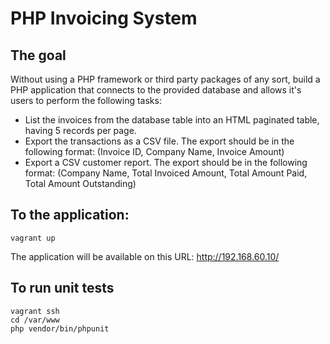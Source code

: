# PHP Invoicing System

## The goal
Without using a PHP framework or third party packages of any sort, build a PHP application that connects to the provided database and allows it's users to perform the following tasks:

- List the invoices from the database table into an HTML paginated table, having 5 records per page.
- Export the transactions as a CSV file. The export should be in the following format: (Invoice ID, Company Name, Invoice Amount)
- Export a CSV customer report. The export should be in the following format: (Company Name, Total Invoiced Amount, Total Amount Paid, Total Amount Outstanding)

## To the application:
```shell
vagrant up
```

The application will be available on this URL: http://192.168.60.10/

## To run unit tests
```shell
vagrant ssh
cd /var/www
php vendor/bin/phpunit
```
